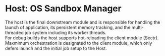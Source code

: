 # Host: OS Sandbox Manager

The host is the final downstream module and is responsible for handling the launch of application, its persistent memory tracking, and the multi-threaded job system including its worker threads.  
For debug builds the host supports hot-reloading the client module (Sectr).  
Maxmimum orchestration is designated to the client module, which only defers launch and the initial job setup to the Host.
